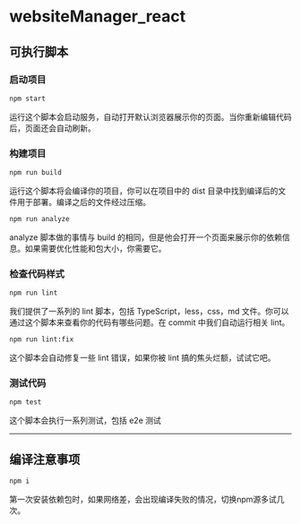 # websiteManager_react

## 可执行脚本
### 启动项目

```bash
npm start
```
运行这个脚本会启动服务，自动打开默认浏览器展示你的页面。当你重新编辑代码后，页面还会自动刷新。

### 构建项目

```bash
npm run build
```
运行这个脚本将会编译你的项目，你可以在项目中的 dist 目录中找到编译后的文件用于部署。编译之后的文件经过压缩。
```bash
npm run analyze
```
analyze 脚本做的事情与 build 的相同，但是他会打开一个页面来展示你的依赖信息。如果需要优化性能和包大小，你需要它。

### 检查代码样式

```bash
npm run lint
```
我们提供了一系列的 lint 脚本，包括 TypeScript，less，css，md 文件。你可以通过这个脚本来查看你的代码有哪些问题。在 commit 中我们自动运行相关 lint。

```bash
npm run lint:fix
```
这个脚本会自动修复一些 lint 错误，如果你被 lint 搞的焦头烂额，试试它吧。

### 测试代码

```bash
npm test
```
这个脚本会执行一系列测试，包括 e2e 测试

---
## 编译注意事项
```bash
npm i
```
第一次安装依赖包时，如果网络差，会出现编译失败的情况，切换npm源多试几次。
